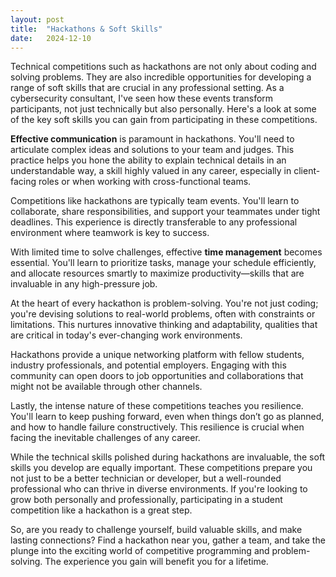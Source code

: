 ```yaml
---
layout: post
title:  "Hackathons & Soft Skills"
date:   2024-12-10
---
```


<p class="intro"><span class="dropcap">T</span>echnical competitions such as hackathons are not only about coding and solving problems. They are also incredible opportunities for developing a range of soft skills that are crucial in any professional setting. As a cybersecurity consultant, I've seen how these events transform participants, not just technically but also personally. Here's a look at some of the key soft skills you can gain from participating in these competitions.
</p>

**Effective communication** is paramount in hackathons. You'll need to articulate complex ideas and solutions to your team and judges. This practice helps you hone the ability to explain technical details in an understandable way, a skill highly valued in any career, especially in client-facing roles or when working with cross-functional teams.

Competitions like hackathons are typically team events. You'll learn to collaborate, share responsibilities, and support your teammates under tight deadlines. This experience is directly transferable to any professional environment where teamwork is key to success.

With limited time to solve challenges, effective **time management** becomes essential. You'll learn to prioritize tasks, manage your schedule efficiently, and allocate resources smartly to maximize productivity—skills that are invaluable in any high-pressure job.

At the heart of every hackathon is problem-solving. You're not just coding; you're devising solutions to real-world problems, often with constraints or limitations. This nurtures innovative thinking and adaptability, qualities that are critical in today's ever-changing work environments.

Hackathons provide a unique networking platform with fellow students, industry professionals, and potential employers. Engaging with this community can open doors to job opportunities and collaborations that might not be available through other channels.

Lastly, the intense nature of these competitions teaches you resilience. You'll learn to keep pushing forward, even when things don’t go as planned, and how to handle failure constructively. This resilience is crucial when facing the inevitable challenges of any career.

While the technical skills polished during hackathons are invaluable, the soft skills you develop are equally important. These competitions prepare you not just to be a better technician or developer, but a well-rounded professional who can thrive in diverse environments. If you're looking to grow both personally and professionally, participating in a student competition like a hackathon is a great step.

So, are you ready to challenge yourself, build valuable skills, and make lasting connections? Find a hackathon near you, gather a team, and take the plunge into the exciting world of competitive programming and problem-solving. The experience you gain will benefit you for a lifetime.
